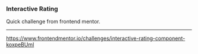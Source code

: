 ### Interactive Rating

Quick challenge from frontend mentor.

---

https://www.frontendmentor.io/challenges/interactive-rating-component-koxpeBUmI
